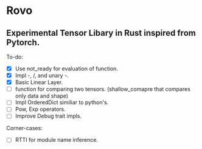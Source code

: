 # Rovo

## Experimental Tensor Libary in Rust inspired from Pytorch.

To-do:

- [x] Use not_ready for evaluation of function.
- [x] Impl -, /, and unary -.
- [x] Basic Linear Layer.
- [ ] function for comparing two tensors. (shallow_comapre that compares only data and shape)
- [ ] Impl OrderedDict similiar to python's.
- [ ] Pow, Exp operators.
- [ ] Improve Debug trait impls.

Corner-cases:

- [ ] RTTI for module name inference.

